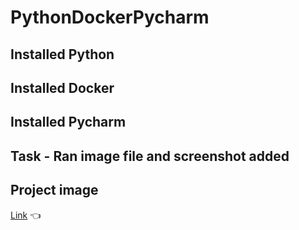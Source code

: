 # PythonDockerPycharm
## Installed Python
## Installed Docker
## Installed Pycharm
## Task - Ran image file and screenshot added 
## Project image
[Link](https://github.com/tejranu/miniproject-1/blob/master/Image/Annotation%202019-10-09%20194707.png) :point_left:
